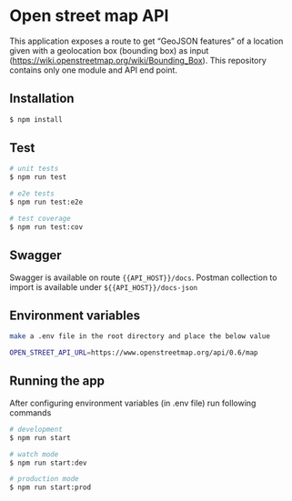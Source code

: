 # Open street map API

This application  exposes a route to get “GeoJSON features” of a location given with a geolocation box (bounding box) as input (https://wiki.openstreetmap.org/wiki/Bounding_Box). 
This repository contains only one module and API end point.

## Installation

```bash
$ npm install
```
## Test

```bash
# unit tests
$ npm run test

# e2e tests
$ npm run test:e2e

# test coverage
$ npm run test:cov
```
## Swagger
Swagger is available on route `{{API_HOST}}/docs`.
Postman collection to import is available under `${{API_HOST}}/docs-json`

## Environment variables
```bash
make a .env file in the root directory and place the below value

OPEN_STREET_API_URL=https://www.openstreetmap.org/api/0.6/map
```

## Running the app

After configuring environment variables (in .env file) run following commands

```bash
# development
$ npm run start

# watch mode
$ npm run start:dev

# production mode
$ npm run start:prod
```


